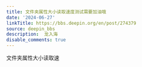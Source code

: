 ```yaml
---
title: 文件夹属性大小读取速度测试需要加油哦
date: '2024-06-27'
linkTitle: https://bbs.deepin.org/en/post/274379
source: deepin_bbs
description:  龙入海 
disable_comments: true
---
```

文件夹属性大小读取速
